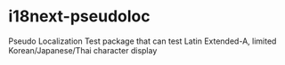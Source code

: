 # i18next-pseudoloc
Pseudo Localization Test package that can test Latin Extended-A, limited Korean/Japanese/Thai character display
